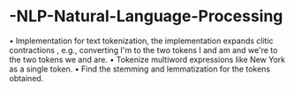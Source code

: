 # -NLP-Natural-Language-Processing
•	Implementation for text tokenization, the implementation expands clitic contractions ,
    e.g., converting I'm to the two tokens I and am and we're to the two tokens we and are. 
•	Tokenize multiword expressions like New York as a single token. 
•	Find the stemming and lemmatization for the tokens obtained.
